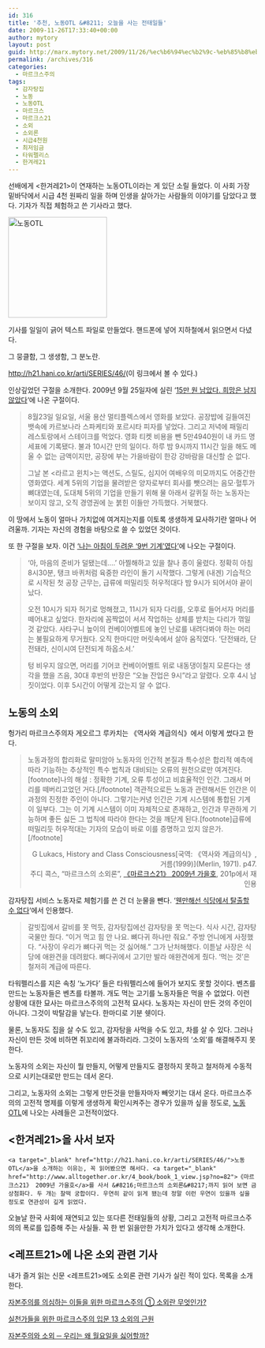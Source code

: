 ```yaml
---
id: 316
title: '추천, 노동OTL &#8211; 오늘을 사는 전태일들'
date: 2009-11-26T17:33:40+00:00
author: mytory
layout: post
guid: http://marx.mytory.net/2009/11/26/%ec%b6%94%ec%b2%9c-%eb%85%b8%eb%8f%99otl-%ec%98%a4%eb%8a%98%ec%9d%84-%ec%82%ac%eb%8a%94-%ec%a0%84%ed%83%9c%ec%9d%bc%eb%93%a4/
permalink: /archives/316
categories:
  - 마르크스주의
tags:
  - 감자탕집
  - 노동
  - 노동OTL
  - 마르크스
  - 마르크스21
  - 소외
  - 소외론
  - 시급4천원
  - 최저임금
  - 타워펠리스
  - 한겨레21
---
```

선배에게 &lt;한겨레21&gt;이 연재하는 노동OTL이라는 게 있단 소릴 들었다. 이 사회 가장 밑바닥에서 시급 4천 원짜리 일을 하며 인생을 살아가는 사람들의 이야기를 담았다고 했다. 기자가 직접 체험하고 쓴 기사라고 했다.

<img src="http://marx.mytory.net/wp-content/uploads/1/cfile8.uf.1564561B4B0EBB7802060C.jpg" class="aligncenter" width="200" height="204" alt="노동OTL" filename="cfile8.uf.1564561B4B0EBB7802060C.jpg" filemime="" />

기사를 일일이 긁어 텍스트 파일로 만들었다. 핸드폰에 넣어 지하철에서 읽으면서 다녔다.

그 뭉클함, 그 생생함, 그 분노란.

<http://h21.hani.co.kr/arti/SERIES/46/>(이 링크에서 볼 수 있다.)

인상깊었던 구절을 소개한다. 2009년 9월 25일자에 실린 &#8216;[15만 원 남았다. 희망은 남지 않았다](http://h21.hani.co.kr/arti/special/special_general/25780.html)&#8216;에 나온 구절이다.

> 8월23일 일요일, 서울 용산 멀티플렉스에서 영화를 보았다. 공장밥에 길들여진 뱃속에 카르보나라 스파케티와 포르시타 피자를 넣었다. 그리고 저녁에 패밀리 레스토랑에서 스테이크를 먹었다. 영화 티켓 비용을 뺀 5만4940원이 내 카드 명세표에 기록됐다. 불과 10시간 만의 일이다. 하루 밤 9시까지 11시간 일을 해도 메울 수 없는 금액이지만, 공장에 부는 가을바람이 한강 강바람을 대신할 순 없다.
> 
> 그날 본 &lt;라르고 윈치&gt;는 액션도, 스릴도, 심지어 여배우의 미모까지도 어중간한 영화였다. 세계 5위의 기업을 물려받은 양자로부터 회사를 뺏으려는 음모·혈투가 뼈대였는데, 도대체 5위의 기업을 만들기 위해 물 아래서 갈퀴질 하는 노동자는 보이지 않고, 오직 경영권에 눈 붉힌 이들만 가득했다. 거북했다.

이 땅에서 노동이 얼마나 가치없에 여겨지는지를 이토록 생생하게 묘사하기란 얼마나 어려울까. 기자는 자신의 경험을 바탕으로 쓸 수 있었던 것이다.

또 한 구절을 보자. 이건 [&#8216;나는 아침이 두려운 ‘9번 기계’였다&#8217;](http://h21.hani.co.kr/arti/cover/cover_general/25740.html)에 나오는 구절이다.

> ‘아, 마음의 준비가 덜됐는데….’ 아찔해하고 있을 찰나 종이 울렸다. 정확히 아침 8시30분, 탱크 바퀴처럼 육중한 라인이 돌기 시작했다. 그렇게 (내겐) 기습적으로 시작된 첫 공장 근무는, 급류에 떠밀리듯 허우적대다 밤 9시가 되어서야 끝이 났다.
> 
> 오전 10시가 되자 허기로 멍해졌고, 11시가 되자 다리를, 오후로 들어서자 머리를 떼어내고 싶었다. 한자리에 꼼짝없이 서서 작업하는 상체를 받치는 다리가 꺾일 것 같았다. 사타구니 높이의 컨베이어벨트에 놓인 난로를 내려다봐야 하는 머리는 불필요하게 무거웠다. 오직 한마디만 머릿속에서 살아 움직였다. ‘단전돼라, 단전돼라, 신이시여 단전되게 하옵소서.’
> 
> 텅 비우지 않으면, 머리를 기어코 컨베이어벨트 위로 내동댕이칠지 모른다는 생각을 했을 즈음, 30대 후반의 반장은 “오늘 잔업은 9시”라고 알렸다. 오후 4시 남짓이었다. 이후 5시간이 어떻게 갔는지 알 수 없다.

## 노동의 소외

헝가리 마르크스주의자 게오르그 루카치는 《역사와 계급의식》에서 이렇게 썼다고 한다.

> 노동과정의 합리화로 말미암아 노동자의 인간적 본질과 특수성은 합리적 예측에 따라 기능하는 추상적인 특수 법칙과 대비되는 오류의 원천으로만 여겨진다.[footnote]나의 해설 : 정확한 기계, 오류 투성이고 비효율적인 인간. 그래서 머리를 떼버리고었던 거다.[/footnote] 객관적으로든 노동과 관련해서든 인간은 이 과정의 진정한 주인이 아니다. 그렇기는커녕 인간은 기계 시스템에 통합된 기계이 일부다. 그는 이 기계 시스템이 이미 자체적으로 존재하고, 인간과 무관하게 기능하며 좋든 싫든 그 법칙에 따라야 한다는 것을 깨닫게 된다.[footnote]급류에 떠밀리듯 허우적대는 기자의 모습이 바로 이를 증명하고 있지 않은가.[/footnote]
> 
> <p style="text-align: right; ">
>   G Lukacs, History and Class Consciousness[국역: 《역사와 계급의식》, 거름(1999)](Merlin, 1971). p47.<br /> 주디 콕스, &#8220;마르크스의 소외론&#8221;, <a href="http://www.alltogether.or.kr/4_book/book_1_view.jsp?no=82">《마르크스21》 2009년 가을호</a>, 201p에서 재인용
> </p>

감자탕집 서비스 노동자로 체험기를 쓴 건 더 눈물을 뺀다. &#8216;[웬만해선 식당에서 탈출할 수 없다](http://h21.hani.co.kr/arti/special/special_general/25954.html)&#8216;에서 인용했다.

> 갈빗집에서 갈비를 못 먹듯, 감자탕집에선 감자탕을 못 먹는다. 식사 시간, 감자탕 국물만 줬다. “이거 먹고 힘 안 나요. 뼈다귀 하나만 줘요.” 주방 언니에게 사정했다. “사장이 우리가 뼈다귀 먹는 것 싫어해.” 그가 난처해했다. 이튿날 사장은 식당에 애완견을 데려왔다. 뼈다귀에서 고기만 발라 애완견에게 줬다. ‘먹는 것’은 철저히 계급에 따른다.

타워펠리스를 지은 속칭 &#8216;노가다&#8217; 들은 타워펠리스에 들어가 보지도 못할 것이다. 벤츠를 만드는 노동자들은 벤츠를 타볼까. 개도 먹는 고기를 노동자들은 먹을 수 없었다. 이런 상황에 대한 묘사는 마르크스주의의 고전적 묘사다. 노동자는 자신이 만든 것의 주인이 아니다. 그것이 박탈감을 낳는다. 한마디로 기분 쉣이다.

물론, 노동자도 집을 살 수도 있고, 감자탕을 사먹을 수도 있고, 차를 살 수 있다. 그러나 자신이 만든 것에 비하면 쥐꼬리에 불과하리라. 그것이 노동자의 &#8216;소외&#8217;를 해결해주지 못한다.

노동자의 소외는 자신이 뭘 만들지, 어떻게 만들지도 결정하지 못하고 철저하게 수동적으로 시키는대로만 만드는 데서 온다.&nbsp;

그리고, 노동자의 소외는 그렇게 만든것을 만들자마자 빼앗기는 대서 온다. 마르크스주의의 고전적 명제를 이렇게 생생하게 확인시켜주는 경우가 있을까 싶을 정도로, [노동OTL](http://h21.hani.co.kr/arti/SERIES/46/)에 나오는 사례들은 고전적이었다.

## &lt;한겨레21&gt;을 사서 보자

 	<a target="_blank" href="http://h21.hani.co.kr/arti/SERIES/46/">노동OTL</a>을 소개하는 이유는, 꼭 읽어봤으면 해서다. <a target="_blank" href="http://www.alltogether.or.kr/4_book/book_1_view.jsp?no=82">《마르크스21》 2009년 가을호</a>를 사서 &#8216;마르크스의 소외론&#8217;까지 읽어 보면 금상첨화다. 두 개는 찰떡 궁합이다. 우연히 같이 읽게 됐는데 정말 이런 우연이 있을까 싶을 정도로 연관성이 깊게 읽었다.

오늘날 한국 사회에 재연되고 있는 또다른 전태일들의 상황, 그리고 고전적 마르크스주의의 폭로를 입증해 주는 사실들. 꼭 한 번 읽을만한 가치가 있다고 생각해 소개한다.

## &lt;레프트21&gt;에 나온 소외 관련 기사

내가 즐겨 읽는 신문 &lt;레프트21&gt;에도 소외론 관련 기사가 실린 적이 있다. 목록을 소개한다.

<a target="_blank" href="http://wspaper.org/article/6770">자본주의를 의심하는 이들을 위한 마르크스주의 ①&nbsp;소외란 무엇인가?</a>

<a target="_blank" href="http://wspaper.org/article/3708">실천가들을 위한 마르크스주의 입문 13&nbsp;소외의 근원</a>

<a target="_blank" href="http://wspaper.org/article/5935">자본주의와 소외 ─&nbsp;우리는 왜 월요일을 싫어할까?</a>